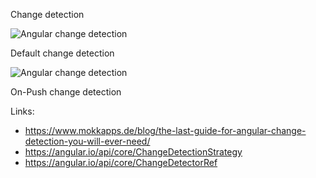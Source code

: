 Change detection

![Angular change detection](https://d33wubrfki0l68.cloudfront.net/43c03578c42f2333b28e9f2a6ab03b6d856f3f23/a7bdc/cf7351e3976cdc3041cadce5367fc318/cd-cycle.gif)


Default change detection

![Angular change detection](https://d33wubrfki0l68.cloudfront.net/ed2650c2a4930cee5d17ddc92b0448031bb8e7fd/a240b/e9c151a1260485a277c6928b5f19019b/cd-on-push-cycle.gif)


On-Push change detection

Links: 
- https://www.mokkapps.de/blog/the-last-guide-for-angular-change-detection-you-will-ever-need/
- https://angular.io/api/core/ChangeDetectionStrategy
- https://angular.io/api/core/ChangeDetectorRef
